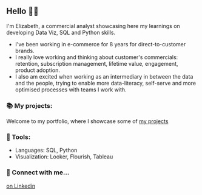 ## Hello 🙋‍♀️

I'm Elizabeth, a commercial analyst showcasing here my learnings on developing Data Viz, SQL and Python skills. 

- I've been working in e-commerce for 8 years for direct-to-customer brands.
- I really love working and thinking about customer's commercials: retention, subscription management, lifetime value, engagement, product adoption.
- I also am excited when working as an intermediary in between the data and the people, trying to enable more data-literacy, self-serve and more optimised processes with teams I work with.

### 📚 My projects:
Welcome to my portfolio, where I showcase some of [my projects](https://github.com/elizabeth-gj/portfolio)

 ### 🔧 Tools:
  - Languages: SQL, Python
  - Visualization: Looker, Flourish, Tableau
 
### 👋 Connect with me...
[on Linkedin](https://www.linkedin.com/in/elizabethgrandjouan/)
 
    


